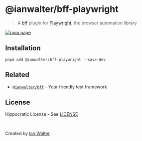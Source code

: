 # @ianwalter/bff-playwright
> A [bff][bffUrl] plugin for [Playwright][pwUrl], the browser automation library

[![npm page][npmImage]][npmUrl]

## Installation

```console
pnpm add @ianwalter/bff-playwright --save-dev
```

## Related

* [`@ianwalter/bff`][bffUrl] - Your friendly test framework

## License

Hippocratic License - See [LICENSE][licenseUrl]

&nbsp;

Created by [Ian Walter](https://ianwalter.dev)

[bffUrl]: https://github.com/ianwalter/bff
[pwUrl]: https://github.com/Microsoft/playwright
[npmImage]: https://img.shields.io/npm/v/@ianwalter/bff-playwright.svg
[npmUrl]: https://www.npmjs.com/package/@ianwalter/bff-playwright
[licenseUrl]: https://github.com/ianwalter/bff/blob/main/packages/bff-playwright/LICENSE
